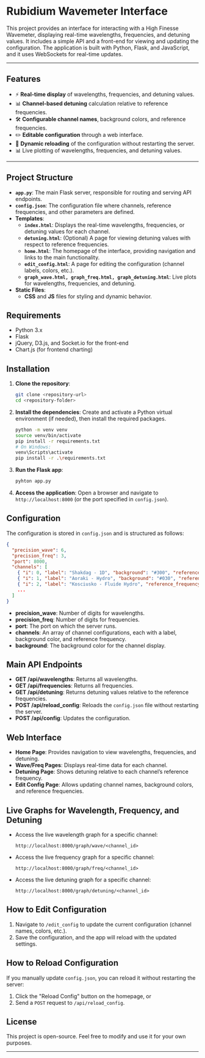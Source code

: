 # Rubidium Wavemeter Interface

This project provides an interface for interacting with a High Finesse Wavemeter, displaying real-time wavelengths, frequencies, and detuning values. It includes a simple API and a front-end for viewing and updating the configuration. The application is built with Python, Flask, and JavaScript, and it uses WebSockets for real-time updates.

---

## Features

- ⚡ **Real-time display** of wavelengths, frequencies, and detuning values.
- 📊 **Channel-based detuning** calculation relative to reference frequencies.
- 🛠️ **Configurable channel names**, background colors, and reference frequencies.
- ✏️ **Editable configuration** through a web interface.
- 🔄 **Dynamic reloading** of the configuration without restarting the server.
- 📊 Live plotting of wavelengths, frequencies, and detuning values.

---


## Project Structure

- **`app.py`**: The main Flask server, responsible for routing and serving API endpoints.
- **`config.json`**: The configuration file where channels, reference frequencies, and other parameters are defined.
- **Templates**:
  - **`index.html`**: Displays the real-time wavelengths, frequencies, or detuning values for each channel.
  - **`detuning.html`**: (Optional) A page for viewing detuning values with respect to reference frequencies.
  - **`home.html`**: The homepage of the interface, providing navigation and links to the main functionality.
  - **`edit_config.html`**: A page for editing the configuration (channel labels, colors, etc.).
  - **`graph_wave.html, graph_freq.html, graph_detuning.html`**: Live plots for wavelengths, frequencies, and detuning.
- **Static Files**:
  - **CSS** and **JS** files for styling and dynamic behavior.

## Requirements

- Python 3.x
- Flask
- jQuery, D3.js, and Socket.io for the front-end
- Chart.js (for frontend charting)

## Installation

1. **Clone the repository**:
   ```bash
   git clone <repository-url>
   cd <repository-folder>
   ```

2. **Install the dependencies**:
   Create and activate a Python virtual environment (if needed), then install the required packages.
   ```bash
   python -m venv venv
   source venv/bin/activate 
   pip install -r requirements.txt 
   # On Windows: 
   venv\Scripts\activate
   pip install -r .\requirements.txt
   ```

3. **Run the Flask app**:
   ```bash
   pyhton app.py
   ```

4. **Access the application**:
   Open a browser and navigate to `http://localhost:8000` (or the port specified in `config.json`).

## Configuration

The configuration is stored in `config.json` and is structured as follows:

```json
{
  "precision_wave": 6,
  "precision_freq": 3,
  "port": 8000,
  "channels": [
    { "i": 0, "label": "Shakdag - 1D", "background": "#300", "reference_frequency": 384229.18 },
    { "i": 1, "label": "Aoraki - Hydro", "background": "#030", "reference_frequency": 384227.29 },
    { "i": 2, "label": "Kosciusko - Fluide Hydro", "reference_frequency": 384232.37 },
    ...
  ]
}
```
- **precision_wave**: Number of digits for wavelengths.
- **precision_freq**: Number of digits for frequencies.
- **port**: The port on which the server runs.
- **channels**: An array of channel configurations, each with a label, background color, and reference frequency.
- **background**: The background color for the channel display.

## Main API Endpoints

- **GET /api/wavelengths**: Returns all wavelengths.
- **GET /api/frequencies**: Returns all frequencies.
- **GET /api/detuning**: Returns detuning values relative to the reference frequencies.
- **POST /api/reload_config**: Reloads the `config.json` file without restarting the server.
- **POST /api/config**: Updates the configuration.

## Web Interface

- **Home Page**: Provides navigation to view wavelengths, frequencies, and detuning.
- **Wave/Freq Pages**: Displays real-time data for each channel.
- **Detuning Page**: Shows detuning relative to each channel’s reference frequency.
- **Edit Config Page**: Allows updating channel names, background colors, and reference frequencies.

## Live Graphs for Wavelength, Frequency, and Detuning

- Access the live wavelength graph for a specific channel:
  ```
  http://localhost:8000/graph/wave/<channel_id>
  ```

- Access the live frequency graph for a specific channel:
  ```
  http://localhost:8000/graph/freq/<channel_id>
  ```

- Access the live detuning graph for a specific channel:
  ```
  http://localhost:8000/graph/detuning/<channel_id>
  ```

## How to Edit Configuration

1. Navigate to `/edit_config` to update the current configuration (channel names, colors, etc.).
2. Save the configuration, and the app will reload with the updated settings.

## How to Reload Configuration

If you manually update `config.json`, you can reload it without restarting the server:

1. Click the "Reload Config" button on the homepage, or
2. Send a `POST` request to `/api/reload_config`.

## License

This project is open-source. Feel free to modify and use it for your own purposes.

---

